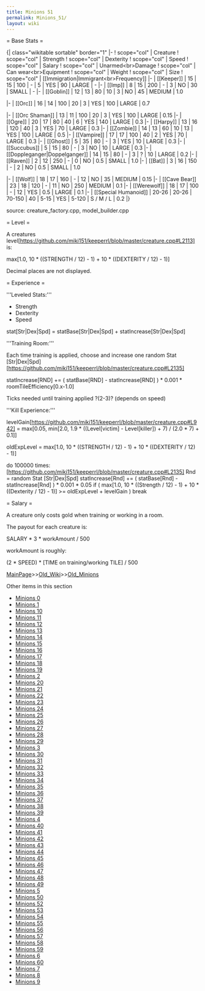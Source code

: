 ```yaml
---
title: Minions 51
permalink: Minions_51/
layout: wiki
---
```


= Base Stats =

{| class=&quot;wikitable sortable&quot; border=&quot;1&quot;
|-
! scope=&quot;col&quot; | Creature
! scope=&quot;col&quot; | Strength
! scope=&quot;col&quot; | Dexterity
! scope=&quot;col&quot; | Speed
! scope=&quot;col&quot; | Salary
! scope=&quot;col&quot; | Unarmed&lt;br&gt;Damage
! scope=&quot;col&quot; | Can wear&lt;br&gt;Equipment
! scope=&quot;col&quot; | Weight
! scope=&quot;col&quot; | Size
! scope=&quot;col&quot; | [[Immigration|Immigrant&lt;br&gt;Frequency]]
|-
| [[Keeper]]
| 15
| 15
| 100
| -
| 5
| YES
| 90
| LARGE
| -
|-
| [[Imp]]
| 8
| 15
| 200
| -
| 3
| NO
| 30
| SMALL
| -
|-
| [[Goblin]]
| 12
| 13
| 80
| 10
| 3
| NO
| 45
| MEDIUM
| 1.0

|-
| [[Orc]]
| 16
| 14
| 100
| 20
| 3
| YES
| 100
| LARGE
| 0.7

|-
| [[Orc Shaman]]
| 13
| 11
| 100
| 20
| 3
| YES
| 100
| LARGE
| 0.15
|-
| [[Ogre]]
| 20
| 17
| 80
| 40
| 6
| YES
| 140
| LARGE
| 0.3
|-
| [[Harpy]]
| 13
| 16
| 120
| 40
| 3
| YES
| 70
| LARGE
| 0.3
|-
| [[Zombie]]
| 14
| 13
| 60
| 10
| 13
| YES
| 100
| LARGE
| 0.5
|-
| [[Vampire]]
| 17
| 17
| 100
| 40
| 2
| YES
| 70
| LARGE
| 0.3
|-
| [[Ghost]]
| 5
| 35
| 80
| -
| 3
| YES
| 10
| LARGE
| 0.3
|-
| [[Succubus]]
| 5
| 15
| 80
| -
| 3
| NO
| 10
| LARGE
| 0.3
|-
| [[Doppleganger|Doppelganger]]
| 14
| 15
| 80
| -
| 3
| ?
| 10
| LARGE
| 0.2
|-
| [[Raven]]
| 2
| 12
| 250
| -
| 0
| NO
| 0.5
| SMALL
| 1.0
|-
| [[Bat]]
| 3
| 16
| 150
| -
| 2
| NO
| 0.5
| SMALL
| 1.0

|-
| [[Wolf]]
| 18
| 17
| 160
| -
| 12
| NO
| 35
| MEDIUM
| 0.15
|-
| [[Cave Bear]]
| 23
| 18
| 120
| -
| 11
| NO
| 250
| MEDIUM
| 0.1
|-
| [[Werewolf]]
| 18
| 17
| 100
| -
| 12
| YES
| 0.5
| LARGE
| 0.1
|-
| [[Special Humanoid]]
| 20-26
| 20-26
| 70-150
| 40
| 5-15
| YES
| 5-120
| S / M / L
| 0.2
|}

source: creature_factory.cpp, model_builder.cpp

= Level =

A creatures level[https://github.com/miki151/keeperrl/blob/master/creature.cpp#L2113] is:

 max[1.0, 10 * ((STRENGTH / 12) - 1) + 10 * ((DEXTERITY / 12) - 1)]

Decimal places are not displayed.

= Experience =

'''Leveled Stats:'''
* Strength
* Dexterity
* Speed

 stat[Str|Dex|Spd] = statBase[Str|Dex|Spd] + statIncrease[Str|Dex|Spd]

 
'''Training Room:'''

Each time training is applied, choose and increase one random Stat [Str|Dex|Spd][https://github.com/miki151/keeperrl/blob/master/creature.cpp#L2135]

 statIncrease[RND] += ( statBase[RND] - statIncrease[RND] ) * 0.001 * roomTileEfficiency[0.x-1.0]

Ticks needed until training applied ?(2-3)? (depends on speed)


'''Kill Experience:'''

 levelGain[https://github.com/miki151/keeperrl/blob/master/creature.cpp#L942] = max[0.05, min[2.0, 1.9 * ((Level[victim] - Level[killer]) + 7) / (2.0 * 7) + 0.1]]

 oldExpLevel = max[1.0, 10 * ((STRENGTH / 12) - 1) + 10 * ((DEXTERITY / 12) - 1)]

 do 100000 times:[https://github.com/miki151/keeperrl/blob/master/creature.cpp#L2135]
    Rnd = random Stat [Str|Dex|Spd]
    statIncrease[Rnd] += ( statBase[Rnd] - statIncrease[Rnd] ) * 0.001 * 0.05
    if ( max[1.0, 10 * ((Strength / 12) - 1) + 10 * ((Dexterity / 12) - 1)] &gt;= oldExpLevel + levelGain )
       break

= Salary =

A creature only costs gold when training or working in a room.

The payout for each creature is:

 SALARY * 3 * workAmount / 500

workAmount is roughly:

 (2 * SPEED) * [TIME on training/working TILE] / 500

[MainPage](/keeperrl_wiki/ "wikilink")>>[Old_Wiki](/keeperrl_wiki/Old_Wiki "wikilink")>>[Old_Minions](/keeperrl_wiki/Old_Minions "wikilink")

Other items in this section
-    [Minions 0](/keeperrl_wiki/Minions_0 "wikilink")
-    [Minions 1](/keeperrl_wiki/Minions_1 "wikilink")
-    [Minions 10](/keeperrl_wiki/Minions_10 "wikilink")
-    [Minions 11](/keeperrl_wiki/Minions_11 "wikilink")
-    [Minions 12](/keeperrl_wiki/Minions_12 "wikilink")
-    [Minions 13](/keeperrl_wiki/Minions_13 "wikilink")
-    [Minions 14](/keeperrl_wiki/Minions_14 "wikilink")
-    [Minions 15](/keeperrl_wiki/Minions_15 "wikilink")
-    [Minions 16](/keeperrl_wiki/Minions_16 "wikilink")
-    [Minions 17](/keeperrl_wiki/Minions_17 "wikilink")
-    [Minions 18](/keeperrl_wiki/Minions_18 "wikilink")
-    [Minions 19](/keeperrl_wiki/Minions_19 "wikilink")
-    [Minions 2](/keeperrl_wiki/Minions_2 "wikilink")
-    [Minions 20](/keeperrl_wiki/Minions_20 "wikilink")
-    [Minions 21](/keeperrl_wiki/Minions_21 "wikilink")
-    [Minions 22](/keeperrl_wiki/Minions_22 "wikilink")
-    [Minions 23](/keeperrl_wiki/Minions_23 "wikilink")
-    [Minions 24](/keeperrl_wiki/Minions_24 "wikilink")
-    [Minions 25](/keeperrl_wiki/Minions_25 "wikilink")
-    [Minions 26](/keeperrl_wiki/Minions_26 "wikilink")
-    [Minions 27](/keeperrl_wiki/Minions_27 "wikilink")
-    [Minions 28](/keeperrl_wiki/Minions_28 "wikilink")
-    [Minions 29](/keeperrl_wiki/Minions_29 "wikilink")
-    [Minions 3](/keeperrl_wiki/Minions_3 "wikilink")
-    [Minions 30](/keeperrl_wiki/Minions_30 "wikilink")
-    [Minions 31](/keeperrl_wiki/Minions_31 "wikilink")
-    [Minions 32](/keeperrl_wiki/Minions_32 "wikilink")
-    [Minions 33](/keeperrl_wiki/Minions_33 "wikilink")
-    [Minions 34](/keeperrl_wiki/Minions_34 "wikilink")
-    [Minions 35](/keeperrl_wiki/Minions_35 "wikilink")
-    [Minions 36](/keeperrl_wiki/Minions_36 "wikilink")
-    [Minions 37](/keeperrl_wiki/Minions_37 "wikilink")
-    [Minions 38](/keeperrl_wiki/Minions_38 "wikilink")
-    [Minions 39](/keeperrl_wiki/Minions_39 "wikilink")
-    [Minions 4](/keeperrl_wiki/Minions_4 "wikilink")
-    [Minions 40](/keeperrl_wiki/Minions_40 "wikilink")
-    [Minions 41](/keeperrl_wiki/Minions_41 "wikilink")
-    [Minions 42](/keeperrl_wiki/Minions_42 "wikilink")
-    [Minions 43](/keeperrl_wiki/Minions_43 "wikilink")
-    [Minions 44](/keeperrl_wiki/Minions_44 "wikilink")
-    [Minions 45](/keeperrl_wiki/Minions_45 "wikilink")
-    [Minions 46](/keeperrl_wiki/Minions_46 "wikilink")
-    [Minions 47](/keeperrl_wiki/Minions_47 "wikilink")
-    [Minions 48](/keeperrl_wiki/Minions_48 "wikilink")
-    [Minions 49](/keeperrl_wiki/Minions_49 "wikilink")
-    [Minions 5](/keeperrl_wiki/Minions_5 "wikilink")
-    [Minions 50](/keeperrl_wiki/Minions_50 "wikilink")
-    [Minions 52](/keeperrl_wiki/Minions_52 "wikilink")
-    [Minions 53](/keeperrl_wiki/Minions_53 "wikilink")
-    [Minions 54](/keeperrl_wiki/Minions_54 "wikilink")
-    [Minions 55](/keeperrl_wiki/Minions_55 "wikilink")
-    [Minions 56](/keeperrl_wiki/Minions_56 "wikilink")
-    [Minions 57](/keeperrl_wiki/Minions_57 "wikilink")
-    [Minions 58](/keeperrl_wiki/Minions_58 "wikilink")
-    [Minions 59](/keeperrl_wiki/Minions_59 "wikilink")
-    [Minions 6](/keeperrl_wiki/Minions_6 "wikilink")
-    [Minions 60](/keeperrl_wiki/Minions_60 "wikilink")
-    [Minions 7](/keeperrl_wiki/Minions_7 "wikilink")
-    [Minions 8](/keeperrl_wiki/Minions_8 "wikilink")
-    [Minions 9](/keeperrl_wiki/Minions_9 "wikilink")
